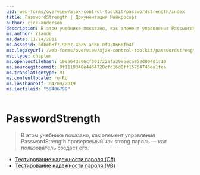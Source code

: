 ```yaml
---
uid: web-forms/overview/ajax-control-toolkit/passwordstrength/index
title: PasswordStrength | Документация Майкрософт
author: rick-anderson
description: В этом учебнике показано, как элемент управления PasswordStrength проверяемый как strong пароль — как пользователь создаст его.
ms.author: riande
ms.date: 11/14/2011
ms.assetid: bdbeb8f7-90e7-4bc5-aeb6-0f928660fb4f
msc.legacyurl: /web-forms/overview/ajax-control-toolkit/passwordstrength
msc.type: chapter
ms.openlocfilehash: 19ea64d706cf301722efa29e5eca952d004d1710
ms.sourcegitcommit: 0f1119340e4464720cfd16d0ff15764746ea1fea
ms.translationtype: MT
ms.contentlocale: ru-RU
ms.lasthandoff: 04/09/2019
ms.locfileid: "59406799"
---
```

# <a name="passwordstrength"></a>PasswordStrength

> В этом учебнике показано, как элемент управления PasswordStrength проверяемый как strong пароль — как пользователь создаст его.


- [Тестирование надежности пароля (C#)](testing-the-strength-of-a-password-cs.md)
- [Тестирование надежности пароля (VB)](testing-the-strength-of-a-password-vb.md)
